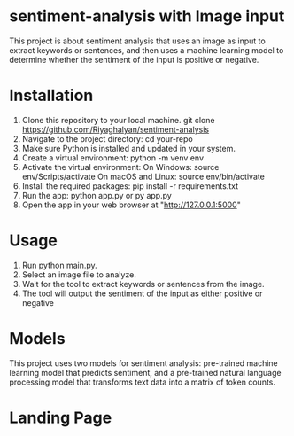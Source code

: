 # sentiment-analysis with Image input

This project is about sentiment analysis that uses an image as input to extract keywords or sentences, and then uses a machine learning model to determine whether the sentiment of the input is positive or negative.

# Installation
1. Clone this repository to your local machine. git clone https://github.com/Riyaghalyan/sentiment-analysis
2. Navigate to the project directory: cd your-repo
3. Make sure Python is installed and updated in your system.
4. Create a virtual environment: python -m venv env
5. Activate the virtual environment:
  On Windows: source env/Scripts/activate
  On macOS and Linux: source env/bin/activate
6. Install the required packages: pip install -r requirements.txt
7. Run the app: python app.py or py app.py
8. Open the app in your web browser at "http://127.0.0.1:5000"


# Usage
1. Run python main.py.
2. Select an image file to analyze.
3. Wait for the tool to extract keywords or sentences from the image.
4. The tool will output the sentiment of the input as either positive or negative

# Models
This project uses two models for sentiment analysis: pre-trained machine learning model that predicts sentiment, and a pre-trained natural language processing model that transforms text data into a matrix of token counts.

# Landing Page 

